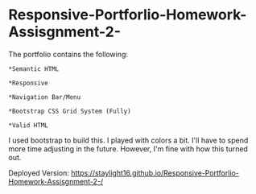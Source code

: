# Responsive-Portforlio-Homework-Assisgnment-2-

The portfolio contains the following: 

    *Semantic HTML
    
    *Responsive
    
    *Navigation Bar/Menu
    
    *Bootstrap CSS Grid System (Fully)

    *Valid HTML
 
 I used bootstrap to build this. I played with colors a bit. I'll have to spend more time adjusting in the future. However, I'm fine with how this turned out. 
 
Deployed Version: https://staylight16.github.io/Responsive-Portforlio-Homework-Assisgnment-2-/ 
